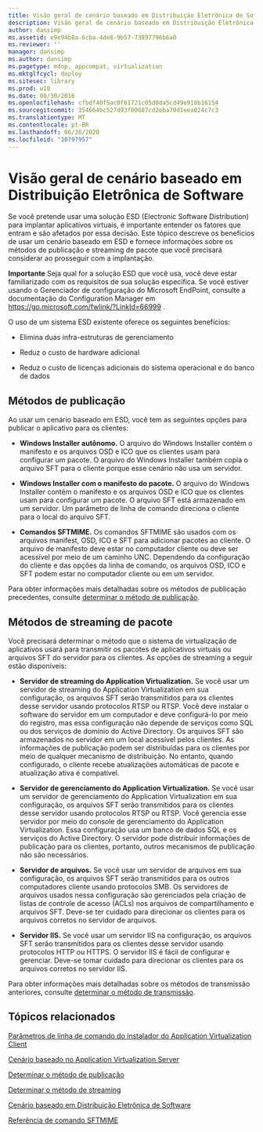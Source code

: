 ```yaml
---
title: Visão geral de cenário baseado em Distribuição Eletrônica de Software
description: Visão geral de cenário baseado em Distribuição Eletrônica de Software
author: dansimp
ms.assetid: e9e94b8a-6cba-4de8-9b57-73897796b6a0
ms.reviewer: ''
manager: dansimp
ms.author: dansimp
ms.pagetype: mdop, appcompat, virtualization
ms.mktglfcycl: deploy
ms.sitesec: library
ms.prod: w10
ms.date: 08/30/2016
ms.openlocfilehash: cfbdf40f5ac0f61721c05d0da5cd49e910b16154
ms.sourcegitcommit: 354664bc527d93f80687cd2eba70d1eea024c7c3
ms.translationtype: MT
ms.contentlocale: pt-BR
ms.lasthandoff: 06/26/2020
ms.locfileid: "10797957"
---
```

# Visão geral de cenário baseado em Distribuição Eletrônica de Software


Se você pretende usar uma solução ESD (Electronic Software Distribution) para implantar aplicativos virtuais, é importante entender os fatores que entram e são afetados por essa decisão. Este tópico descreve os benefícios de usar um cenário baseado em ESD e fornece informações sobre os métodos de publicação e streaming de pacote que você precisará considerar ao prosseguir com a implantação.

**Importante**  Seja qual for a solução ESD que você usa, você deve estar familiarizado com os requisitos de sua solução específica. Se você estiver usando o Gerenciador de configuração do Microsoft EndPoint, consulte a documentação do Configuration Manager em <https://go.microsoft.com/fwlink/?LinkId=66999> .

 

O uso de um sistema ESD existente oferece os seguintes benefícios:

-   Elimina duas infra-estruturas de gerenciamento

-   Reduz o custo de hardware adicional

-   Reduz o custo de licenças adicionais do sistema operacional e do banco de dados

## Métodos de publicação


Ao usar um cenário baseado em ESD, você tem as seguintes opções para publicar o aplicativo para os clientes:

-   **Windows Installer autônomo.** O arquivo do Windows Installer contém o manifesto e os arquivos OSD e ICO que os clientes usam para configurar um pacote. O arquivo do Windows Installer também copia o arquivo SFT para o cliente porque esse cenário não usa um servidor.

-   **Windows Installer com o manifesto do pacote.** O arquivo do Windows Installer contém o manifesto e os arquivos OSD e ICO que os clientes usam para configurar um pacote. O arquivo SFT está armazenado em um servidor. Um parâmetro de linha de comando direciona o cliente para o local do arquivo SFT.

-   **Comandos SFTMIME.** Os comandos SFTMIME são usados com os arquivos manifest, OSD, ICO e SFT para adicionar pacotes ao cliente. O arquivo de manifesto deve estar no computador cliente ou deve ser acessível por meio de um caminho UNC. Dependendo da configuração do cliente e das opções da linha de comando, os arquivos OSD, ICO e SFT podem estar no computador cliente ou em um servidor.

Para obter informações mais detalhadas sobre os métodos de publicação precedentes, consulte [determinar o método de publicação](determine-your-publishing-method.md).

## Métodos de streaming de pacote


Você precisará determinar o método que o sistema de virtualização de aplicativos usará para transmitir os pacotes de aplicativos virtuais ou arquivos SFT do servidor para os clientes. As opções de streaming a seguir estão disponíveis:

-   **Servidor de streaming do Application Virtualization.** Se você usar um servidor de streaming do Application Virtualization em sua configuração, os arquivos SFT serão transmitidos para os clientes desse servidor usando protocolos RTSP ou RTSP. Você deve instalar o software do servidor em um computador e deve configurá-lo por meio do registro, mas essa configuração não depende de serviços como SQL ou dos serviços de domínio do Active Directory. Os arquivos SFT são armazenados no servidor em um local acessível pelos clientes. As informações de publicação podem ser distribuídas para os clientes por meio de qualquer mecanismo de distribuição. No entanto, quando configurado, o cliente recebe atualizações automáticas de pacote e atualização ativa é compatível.

-   **Servidor de gerenciamento do Application Virtualization.** Se você usar um servidor de gerenciamento do Application Virtualization em sua configuração, os arquivos SFT serão transmitidos para os clientes desse servidor usando protocolos RTSP ou RTSP. Você gerencia esse servidor por meio do console de gerenciamento do Application Virtualization. Essa configuração usa um banco de dados SQL e os serviços do Active Directory. O servidor pode distribuir informações de publicação para os clientes, portanto, outros mecanismos de publicação não são necessários.

-   **Servidor de arquivos.** Se você usar um servidor de arquivos em sua configuração, os arquivos SFT serão transmitidos para os outros computadores cliente usando protocolos SMB. Os servidores de arquivos usados nessa configuração são gerenciados pela criação de listas de controle de acesso (ACLs) nos arquivos de compartilhamento e arquivos SFT. Deve-se ter cuidado para direcionar os clientes para os arquivos corretos no servidor de arquivos.

-   **Servidor IIS.** Se você usar um servidor IIS na configuração, os arquivos SFT serão transmitidos para os clientes desse servidor usando protocolos HTTP ou HTTPS. O servidor IIS é fácil de configurar e gerenciar. Deve-se tomar cuidado para direcionar os clientes para os arquivos corretos no servidor IIS.

Para obter informações mais detalhadas sobre os métodos de transmissão anteriores, consulte [determinar o método de transmissão](determine-your-streaming-method.md).

## Tópicos relacionados


[Parâmetros de linha de comando do instalador do Application Virtualization Client](application-virtualization-client-installer-command-line-parameters.md)

[Cenário baseado no Application Virtualization Server](application-virtualization-server-based-scenario.md)

[Determinar o método de publicação](determine-your-publishing-method.md)

[Determinar o método de streaming](determine-your-streaming-method.md)

[Cenário baseado em Distribuição Eletrônica de Software](electronic-software-distribution-based-scenario.md)

[Referência de comando SFTMIME](sftmime--command-reference.md)

 

 





